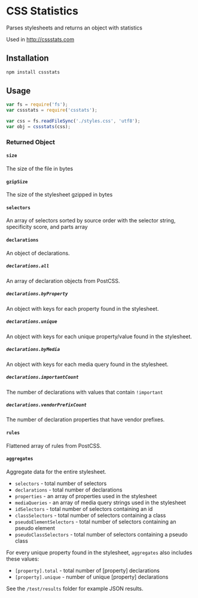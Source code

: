 # CSS Statistics
Parses stylesheets and returns an object with statistics

Used in http://cssstats.com

## Installation

```sh
npm install cssstats
```

## Usage

```js
var fs = require('fs');
var cssstats = require('csstats');

var css = fs.readFileSync('./styles.css', 'utf8');
var obj = cssstats(css);
```

### Returned Object

#### `size`
The size of the file in bytes

#### `gzipSize`
The size of the stylesheet gzipped in bytes

#### `selectors`
An array of selectors sorted by source order with the selector string, specificity score, and parts array

#### `declarations`
An object of declarations.

##### `declarations.all`
An array of declaration objects from PostCSS.

##### `declarations.byProperty`
An object with keys for each property found in the stylesheet.

##### `declarations.unique`
An object with keys for each unique property/value found in the stylesheet.

##### `declarations.byMedia`
An object with keys for each media query found in the stylesheet.

##### `declarations.importantCount`
The number of declarations with values that contain `!important`

##### `declarations.vendorPrefixCount`
The number of declaration properties that have vendor prefixes.

#### `rules`
Flattened array of rules from PostCSS.

#### `aggregates`
Aggregate data for the entire stylesheet.

- `selectors` - total number of selectors
- `declarations` - total number of declarations
- `properties` - an array of properties used in the stylesheet
- `mediaQueries` - an array of media query strings used in the stylesheet
- `idSelectors` - total number of selectors containing an id
- `classSelectors` - total number of selectors containing a class
- `pseudoElementSelectors` - total number of selectors containing an pseudo element
- `pseudoClassSelectors` - total number of selectors containing a pseudo class

For every unique property found in the stylesheet, `aggregates` also includes these values:
- `[property].total` - total number of [property] declarations
- `[property].unique` - number of unique [property] declarations


See the `/test/results` folder for example JSON results.
